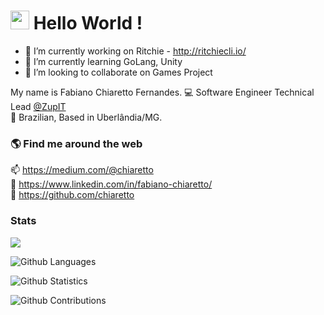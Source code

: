 <h1><img src="https://emojis.slackmojis.com/emojis/images/1531849430/4246/blob-sunglasses.gif?1531849430" width="30"/> Hello World ! </h1>

  
- 🔭 I’m currently working on Ritchie - http://ritchiecli.io/
- 🌱 I’m currently learning GoLang, Unity
- 👯 I’m looking to collaborate on Games Project

My name is Fabiano Chiaretto Fernandes. 
💻 Software Engineer Technical Lead [@ZupIT](https://www.zup.com.br/) <br>
🏡 Brazilian, Based in Uberlândia/MG. 

### 🌎 Find me around the web

📫 https://medium.com/@chiaretto  <br>
💼 https://www.linkedin.com/in/fabiano-chiaretto/ <br>
🚀 https://github.com/chiaretto <br>

### Stats

![](http://estruyf-github.azurewebsites.net/api/VisitorHit?user=chiaretto&repo=chiaretto&countColorcountColor)

![Github Languages](https://github-readme-stats.vercel.app/api/top-langs/?username=chiaretto&layout=compact&count_private=true)

![Github Statistics](https://github-readme-stats.vercel.app/api/?username=chiaretto&count_private=true&show_icons=true)

![Github Contributions](https://github-readme-streak-stats.herokuapp.com/?user=chiaretto&hide_border=true)
